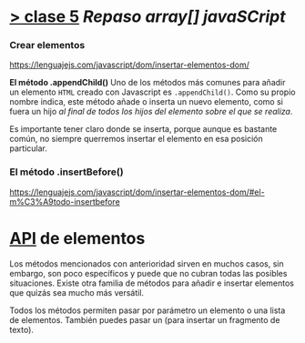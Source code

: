 # [> clase 5](https://youtu.be/0g4vIrgN3aM?list=PLTiQ_YHUSSeDX7yusyZTG65HcC0NU1W3h&t=2041) _Repaso array[] javaSCript_

### Crear elementos
https://lenguajejs.com/javascript/dom/insertar-elementos-dom/

**El método .appendChild()**
Uno de los métodos más comunes para añadir un elemento `HTML` creado con Javascript es `.appendChild()`. 
Como su propio nombre indica, este método añade o inserta un nuevo elemento, como si fuera un hijo _al final de todos los hijos del elemento sobre el que se realiza_.

Es importante tener claro donde se inserta, porque aunque es bastante común, no siempre querremos insertar el elemento en esa posición particular.

### El método .insertBefore()
https://lenguajejs.com/javascript/dom/insertar-elementos-dom/#el-m%C3%A9todo-insertbefore

# [API](https://lenguajejs.com/javascript/dom/insertar-elementos-dom/#api-de-elementos) de elementos

Los métodos mencionados con anterioridad sirven en muchos casos, sin embargo, son poco específicos y puede que no cubran todas las posibles situaciones. Existe otra familia de métodos para añadir e insertar elementos que quizás sea mucho más versátil.

Todos los métodos permiten pasar por parámetro un elemento o una lista de elementos. También puedes pasar un  (para insertar un fragmento de texto). 